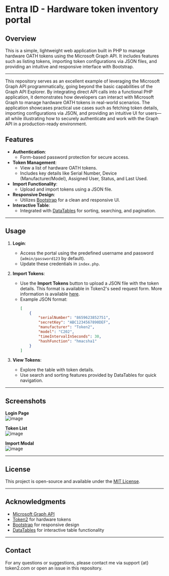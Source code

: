
# Entra ID - Hardware token inventory portal

## Overview

This is a simple, lightweight web application built in PHP to manage hardware OATH tokens using the Microsoft Graph API. It includes features such as listing tokens, importing token configurations via JSON files, and providing an intuitive and responsive interface with Bootstrap.

---
This repository serves as an excellent example of leveraging the Microsoft Graph API programmatically, going beyond the basic capabilities of the Graph API Explorer. By integrating direct API calls into a functional PHP application, it demonstrates how developers can interact with Microsoft Graph to manage hardware OATH tokens in real-world scenarios. The application showcases practical use cases such as fetching token details, importing configurations via JSON, and providing an intuitive UI for users—all while illustrating how to securely authenticate and work with the Graph API in a production-ready environment. 

## Features
- **Authentication**:
  - Form-based password protection for secure access.
- **Token Management**:
  - View a list of hardware OATH tokens.
  - Includes key details like Serial Number, Device (Manufacturer/Model), Assigned User, Status, and Last Used.
- **Import Functionality**:
  - Upload and import tokens using a JSON file.
- **Responsive Design**:
  - Utilizes [Bootstrap](https://getbootstrap.com/) for a clean and responsive UI.
- **Interactive Table**:
  - Integrated with [DataTables](https://datatables.net/) for sorting, searching, and pagination.


---

## Usage
1. **Login**:
   - Access the portal using the predefined username and password (`admin/password123` by default).
   - Update these credentials in `index.php`.

2. **Import Tokens**:
   - Use the **Import Tokens** button to upload a JSON file with the token details. This format is available in Token2's seed request form. More information is available [here](https://www.token2.swiss/site/page/classic-hardware-tokens-for-entra-id-mfa-graph-api-method-with-self-service-and-sha-256-tokens-support). 
   - Example JSON format:
     ```json
     [
         {
             "serialNumber": "8659623852751",
             "secretKey": "ABC1234567890DEF",
             "manufacturer": "Token2",
             "model": "C202",
             "timeIntervalInSeconds": 30,
             "hashFunction": "hmacsha1"
         }
     ]
     ```

3. **View Tokens**:
   - Explore the table with token details.
   - Use search and sorting features provided by DataTables for quick navigation.

---

## Screenshots
**Login Page**  
![image](https://github.com/user-attachments/assets/30217393-4866-4c4b-913b-dab73707596c)


**Token List**  
![image](https://github.com/user-attachments/assets/f47964c6-eb82-42cc-b480-b3070d4c078b)


**Import Modal**  
![image](https://github.com/user-attachments/assets/1cdddb63-9644-4f04-b4d8-66ca4fe20580)


---


## License
This project is open-source and available under the [MIT License](LICENSE).

---

## Acknowledgments
- [Microsoft Graph API](https://learn.microsoft.com/en-us/graph/overview)
- [Token2](https://www.token2.com) for hardware tokens
- [Bootstrap](https://getbootstrap.com/) for responsive design
- [DataTables](https://datatables.net/) for interactive table functionality

---

## Contact
For any questions or suggestions, please contact me via support {at} token2.com or open an issue in this repository.

